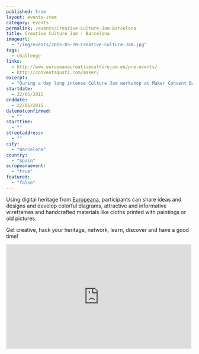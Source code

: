 ```yaml
---
published: true
layout: events-item
category: events
permalink: /events/Creative-Culture-Jam-Barcelona
title: Creative Culture Jam - Barcelona
imageurl: 
  - "/img/events/2015-05-20-Creative-Culture-Jam.jpg"
tags: 
  - challenge
links:
  - http://www.europeanacreativeculturejam.eu/pre-events/
  - http://conventagusti.com/maker/
excerpt:
  - "During a day long intense Culture Jam workshop at Maker Convent Barcelona, facilitated by Platoniq, we will co-create prototypes such as mobile/web application mockups related to museum experiences, experimental 3D printed objects of sculptures and artistic objects, or new services."
startdate:
  - 22/05/2015
enddate:
  - 22/05/2015
datenotconfirmed:
  - ""
starttime:
  - ""
streetaddress:
  - ""
city:
  - "Barcelona"
country:
  - "Spain"
europeanaevent:
  - "true"
featured:
  - "false"
---
```

Using digital heritage from [Europeana](http://www.europeana.eu/), participants can share ideas and designs and develop colorful diagrams, attractive and informative wireframes and handcrafted materials like cloths printed with paintings or old pictures.

Get creative, hack your heritage, network, learn, discover and have a good time!

<iframe src="https://player.vimeo.com/video/127019323" width="500" height="281" frameborder="0" webkitallowfullscreen mozallowfullscreen allowfullscreen></iframe>
